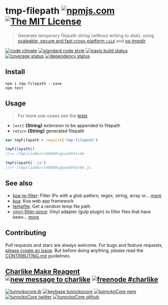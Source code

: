 # tmp-filepath [![npmjs.com][npmjs-img]][npmjs-url] [![The MIT License][license-img]][license-url]

> Generate temporary filepath string (without writing to disk), using [scaleable, secure and fast cross-platform `cuid`](https://github.com/ericelliott/cuid) and [os-tmpdir](https://github.com/sindresorhus/os-tmpdir)

[![code climate][codeclimate-img]][codeclimate-url] [![standard code style][standard-img]][standard-url] [![travis build status][travis-img]][travis-url] [![coverage status][coveralls-img]][coveralls-url] [![dependency status][david-img]][david-url]


## Install
```
npm i tmp-filepath --save
npm test
```


## Usage
> For more use-cases see the [tests](./test.js)

- `[ext]` **{String}** extension to be appended to filepath
- `return` **{String}** generated filepath

```js
var tmpFilepath = require('tmp-filepath')

tmpFilepath()
//=> /tmp/cia0ervrm0000vppvw0t61v9m

tmpFilepath('.js')
//=> /tmp/cia0ervrm0000vppvw0t61v9m.js
```


## See also
- [koa-ip-filter](https://github.com/tunnckocore/koa-ip-filter): Filter IPs with a glob pattern, regex, string, array or… [more](https://github.com/tunnckocore/koa-ip-filter)
- [koa](https://github.com/koajs/koa): Koa web app framework
- [tempfile](https://github.com/sindresorhus/tempfile): Get a random temp file path
- [vinyl-filter-since](https://github.com/tunnckoCore/vinyl-filter-since): Vinyl adapter (gulp plugin) to filter files that have been… [more](https://github.com/tunnckoCore/vinyl-filter-since)


## Contributing

Pull requests and stars are always welcome. For bugs and feature requests, [please create an issue](https://github.com/tunnckoCore/tmp-filepath/issues/new).
But before doing anything, please read the [CONTRIBUTING.md](./CONTRIBUTING.md) guidelines.


## [Charlike Make Reagent](http://j.mp/1stW47C) [![new message to charlike][new-message-img]][new-message-url] [![freenode #charlike][freenode-img]][freenode-url]

[![tunnckocore.tk][author-www-img]][author-www-url] [![keybase tunnckocore][keybase-img]][keybase-url] [![tunnckoCore npm][author-npm-img]][author-npm-url] [![tunnckoCore twitter][author-twitter-img]][author-twitter-url] [![tunnckoCore github][author-github-img]][author-github-url]


[npmjs-url]: https://www.npmjs.com/package/tmp-filepath
[npmjs-img]: https://img.shields.io/npm/v/tmp-filepath.svg?label=tmp-filepath

[license-url]: https://github.com/tunnckoCore/tmp-filepath/blob/master/LICENSE.md
[license-img]: https://img.shields.io/badge/license-MIT-blue.svg


[codeclimate-url]: https://codeclimate.com/github/tunnckoCore/tmp-filepath
[codeclimate-img]: https://img.shields.io/codeclimate/github/tunnckoCore/tmp-filepath.svg

[travis-url]: https://travis-ci.org/tunnckoCore/tmp-filepath
[travis-img]: https://img.shields.io/travis/tunnckoCore/tmp-filepath.svg

[coveralls-url]: https://coveralls.io/r/tunnckoCore/tmp-filepath
[coveralls-img]: https://img.shields.io/coveralls/tunnckoCore/tmp-filepath.svg

[david-url]: https://david-dm.org/tunnckoCore/tmp-filepath
[david-img]: https://img.shields.io/david/tunnckoCore/tmp-filepath.svg

[standard-url]: https://github.com/feross/standard
[standard-img]: https://img.shields.io/badge/code%20style-standard-brightgreen.svg


[author-www-url]: http://www.tunnckocore.tk
[author-www-img]: https://img.shields.io/badge/www-tunnckocore.tk-fe7d37.svg

[keybase-url]: https://keybase.io/tunnckocore
[keybase-img]: https://img.shields.io/badge/keybase-tunnckocore-8a7967.svg

[author-npm-url]: https://www.npmjs.com/~tunnckocore
[author-npm-img]: https://img.shields.io/badge/npm-~tunnckocore-cb3837.svg

[author-twitter-url]: https://twitter.com/tunnckoCore
[author-twitter-img]: https://img.shields.io/badge/twitter-@tunnckoCore-55acee.svg

[author-github-url]: https://github.com/tunnckoCore
[author-github-img]: https://img.shields.io/badge/github-@tunnckoCore-4183c4.svg

[freenode-url]: http://webchat.freenode.net/?channels=charlike
[freenode-img]: https://img.shields.io/badge/freenode-%23charlike-5654a4.svg

[new-message-url]: https://github.com/tunnckoCore/messages
[new-message-img]: https://img.shields.io/badge/send%20me-message-green.svg
